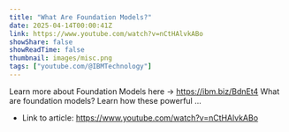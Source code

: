 ```yaml
---
title: "What Are Foundation Models?"
date: 2025-04-14T00:00:41Z
link: https://www.youtube.com/watch?v=nCtHAlvkABo
showShare: false
showReadTime: false
thumbnail: images/misc.png
tags: ["youtube.com/@IBMTechnology"]
---
```

Learn more about Foundation Models here → https://ibm.biz/BdnEt4 What are foundation models? Learn how these powerful ...

- Link to article: https://www.youtube.com/watch?v=nCtHAlvkABo